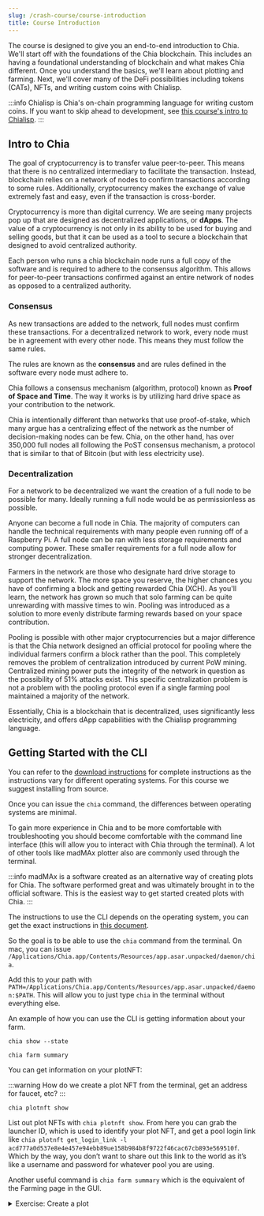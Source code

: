 ```yaml
---
slug: /crash-course/course-introduction
title: Course Introduction
---
```


The course is designed to give you an end-to-end introduction to Chia.
We'll start off with the foundations of the Chia blockchain. This includes an having a foundational understanding of blockchain and what makes Chia different.
Once you understand the basics, we'll learn about plotting and farming. Next, we'll cover many of the DeFi possibilities including tokens (CATs), NFTs, and writing custom coins with Chialisp.

:::info
Chialisp is Chia's on-chain programming language for writing custom coins. If you want to skip ahead to development, see [this course's intro to Chialisp](#).
:::

## Intro to Chia

The goal of cryptocurrency is to transfer value peer-to-peer. This means that there is no centralized intermediary to facilitate the transaction. Instead, blockchain relies on a network of nodes to confirm transactions according to some rules. Additionally, cryptocurrency makes the exchange of value extremely fast and easy, even if the transaction is cross-border.

Cryptocurrency is more than digital currency. We are seeing many projects pop up that are designed as decentralized applications, or **dApps**. The value of a cryptocurrency is not only in its ability to be used for buying and selling goods, but that it can be used as a tool to secure a blockchain that designed to avoid centralized authority.

Each person who runs a chia blockchain node runs a full copy of the software and is required to adhere to the consensus algorithm. This allows for peer-to-peer transactions confirmed against an entire network of nodes as opposed to a centralized authority.

### Consensus

As new transactions are added to the network, full nodes must confirm these transactions. For a decentralized network to work, every node must be in agreement with every other node. This means they must follow the same rules.

The rules are known as the **consensus** and are rules defined in the software every node must adhere to.

Chia follows a consensus mechanism (algorithm, protocol) known as **Proof of Space and Time**. The way it works is by utilizing hard drive space as your contribution to the network.

Chia is intentionally different than networks that use proof-of-stake, which many argue has a centralizing effect of the network as the number of decision-making nodes can be few. Chia, on the other hand, has over 350,000 full nodes all following the PoST consensus mechanism, a protocol that is similar to that of Bitcoin (but with less electricity use).

### Decentralization

For a network to be decentralized we want the creation of a full node to be possible for many. Ideally running a full node would be as permissionless as possible.

Anyone can become a full node in Chia. The majority of computers can handle the technical requirements with many people even running off of a Raspberry Pi. A full node can be ran with less storage requirements and computing power. These smaller requirements for a full node allow for stronger decentralization.

Farmers in the network are those who designate hard drive storage to support the network. The more space you reserve, the higher chances you have of confirming a block and getting rewarded Chia (XCH). As you'll learn, the network has grown so much that solo farming can be quite unrewarding with massive times to win. Pooling was introduced as a solution to more evenly distribute farming rewards based on your space contribution.

Pooling is possible with other major cryptocurrencies but a major difference is that the Chia network designed an official protocol for pooling where the individual farmers confirm a block rather than the pool. This completely removes the problem of centralization introduced by current PoW mining. Centralized mining power puts the integrity of the network in question as the possibility of 51% attacks exist. This specific centralization problem is not a problem with the pooling protocol even if a single farming pool maintained a majority of the network.

Essentially, Chia is a blockchain that is decentralized, uses significantly less electricity, and offers dApp capabilities with the Chialisp programming language.

## Getting Started with the CLI

You can refer to the [download instructions](#) for complete instructions as the instructions vary for different operating systems. For this course we suggest installing from source.

Once you can issue the `chia` command, the differences between operating systems are minimal.

To gain more experience in Chia and to be more comfortable with troubleshooting you should become comfortable with the command line interface (this will allow you to interact with Chia through the terminal). A lot of other tools like madMAx plotter also are commonly used through the terminal.

:::info
madMAx is a software created as an alternative way of creating plots for Chia. The software performed great and was ultimately brought in to the official software. This is the easiest way to get started created plots with Chia.
:::

The instructions to use the CLI depends on the operating system, you can get the exact instructions in [this document](https://github.com/Chia-Network/chia-blockchain/wiki/CLI-Commands-Reference).

So the goal is to be able to use the `chia` command from the terminal. On mac, you can issue `/Applications/Chia.app/Contents/Resources/app.asar.unpacked/daemon/chia`.

Add this to your path with `PATH=/Applications/Chia.app/Contents/Resources/app.asar.unpacked/daemon:$PATH`. This will allow you to just type `chia` in the terminal without everything else.

An example of how you can use the CLI is getting information about your farm.

```
chia show --state
```

```
chia farm summary
```

You can get information on your plotNFT:

:::warning
How do we create a plot NFT from the terminal, get an address for faucet, etc?
:::

```
chia plotnft show
```

List out plot NFTs with `chia plotnft show`. From here you can grab the launcher ID, which is used to identify your plot NFT, and get a pool login link like `chia plotnft get_login_link -l acd777a0d537e8e4e457e94ebb89ue158b984b8f9722f46cac67cb893e569510f`. Which by the way, you don’t want to share out this link to the world as it’s like a username and password for whatever pool you are using.

Another useful command is `chia farm summary` which is the equivalent of the Farming page in the GUI.

<details>
    <summary>Exercise: Create a plot</summary>
Let’s go through a quick CLI plotting example following [this documentation](https://github.com/Chia-Network/chia-blockchain/wiki/CLI-Commands-Reference#madmax) (or `chia plotters madmax -h`).

For this you will need your farmer public key and your pool contract address.

First, issue `chia keys show` to find your farmer public key. Next, use `chia plotnft show` to find the contract address.

The values will look something like:

`8914eed5ca5737ed6bb36225910d110cfc4d567115cfbb19cc19f600736aabf2a6709995aef9de37152d29f35ed9cdd6`

`xch1fafdg7w35l4ujyz4vcuj3k78s5gwj395gs8tszkfwjj40melx75scxgw8h`

The entire plotting command will look something like:

```
chia plotters madmax -k 32 -n 1 -r 7 -t temp -d . -f 8914eed5ca5737ed6bb36225910d110cfc4d567115cfbb19cc19f600736aabf2a6709995aef9de37152d29f35ed9cdd6 -c xch1fafdg7w35l4ujyz4vcuj3k78s5gwj395gs8tszkfwjj40melx75scxgw8h
```

where -n is the number of plots you want to create and `temp` is the name of a directory for temp files (create one with `mkdir temp`). `.` is the current directory for the destination.

These are just a few examples of how to use the CLI. But now that we have the CLI ready we can go through some additional steps to make sure our farm is set up properly and the plots we created are working.

</details>
